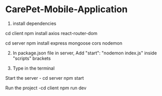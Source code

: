 # CarePet-Mobile-Application

1. install dependencies


cd client
npm install axios react-router-dom

cd server
npm install express mongoose cors nodemon

2. In package.json file in server,
     Add   "start": "nodemon index.js"   inside "scripts" brackets



3. Type in the terminal


Start the server - cd server
                   npm start

Run the project -cd client
                 npm run dev
